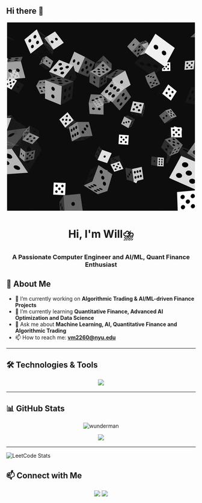 ## Hi there 🎲

<div align="center">
  <img src="https://raw.githubusercontent.com/wunderman/wunderman/main/dice.gif" width="500">
</div>

<h1 align="center">Hi, I'm Will⛈️</h1>
<h3 align="center">A Passionate Computer Engineer and AI/ML, Quant Finance Enthusiast</h3>




## 🚀 About Me
- 🔭 I’m currently working on **Algorithmic Trading & AI/ML-driven Finance Projects**
- 🌱 I’m currently learning **Quantitative Finance, Advanced AI Optimization and Data Science**
- 💬 Ask me about **Machine Learning, AI, Quantitative Finance and Algorithmic Trading**
- 📫 How to reach me: **vm2260@nyu.edu**

---

## 🛠️ Technologies & Tools
<p align="center">
  <img src="https://skillicons.dev/icons?i=python,cpp,html,css,js,react,vscode,linux,bash,matlab,r" />
</p>

---

## 📊 GitHub Stats
<p align="center">
  <img src="https://github-readme-stats.vercel.app/api?username=wunderman&show_icons=true&theme=radical" alt="wunderman" />
</p>

<p align="center">
  <img src="https://github-readme-streak-stats.herokuapp.com/?user=wunderman&theme=radical" />
</p>

---

![LeetCode Stats](https://leetcard.jacoblin.cool/vm2260?theme=dark&font=Abel&ext=contest)

## 📫 Connect with Me
<p align="center">
  <a href="https://linkedin.com/in/viktor-mekvabidze"><img align="center" src="https://img.shields.io/badge/-LinkedIn-blue?style=for-the-badge&logo=linkedin" /></a>
  <a href="mailto:vm2260@nyu.edu"><img align="center" src="https://img.shields.io/badge/-Email-red?style=for-the-badge&logo=gmail" /></a>
</p>
